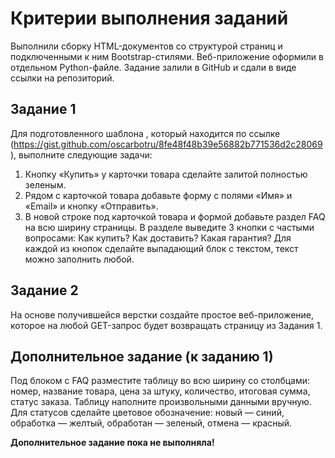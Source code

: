 # Критерии выполнения заданий
Выполнили сборку HTML-документов со структурой страниц и подключенными к ним Bootstrap-стилями.
Веб-приложение оформили в отдельном Python-файле.
Задание залили в GitHub и сдали в виде ссылки на репозиторий.

## Задание 1
Для подготовленного шаблона , который находится по ссылке (https://gist.github.com/oscarbotru/8fe48f48b39e56882b771536d2c28069), выполните следующие задачи:
1. Кнопку «Купить» у карточки товара сделайте залитой полностью зеленым.
2. Рядом с карточкой товара добавьте форму с полями «Имя» и «Email» и кнопку «Отправить».
3. В новой строке под карточкой товара и формой добавьте раздел FAQ на всю ширину страницы. В разделе выведите 3 кнопки с частыми вопросами:
Как купить?
Как доставить?
Какая гарантия?
Для каждой из кнопок сделайте выпадающий блок с текстом, текст можно заполнить любой.

## Задание 2
На основе получившейся верстки создайте простое веб-приложение, которое на любой GET-запрос будет возвращать страницу из Задания 1.

## Дополнительное задание (к заданию 1)
Под блоком с FAQ разместите таблицу во всю ширину со столбцами: номер, название товара, цена за штуку, количество, итоговая сумма, статус заказа. Таблицу наполните произвольными данными вручную.
Для статусов сделайте цветовое обозначение:
новый — синий,
обработка — желтый,
обработан — зеленый,
отмена — красный.

**Дополнительное задание пока не выполняла!**

